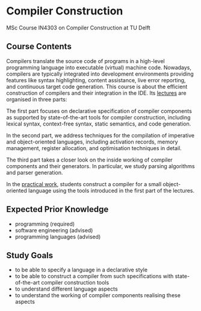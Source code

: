 # Compiler Construction

MSc Course IN4303 on Compiler Construction at TU Delft

## Course Contents   

Compilers translate the source code of programs in a high-level programming language into executable (virtual) machine code. Nowadays, compilers are typically integrated into development environments providing features like syntax highlighting, content assistance, live error reporting, and continuous target code generation. This course is about the efficient construction of compilers and their integration in the IDE. Its [lectures](https://github.com/TUDelft-IN4303/lectures) are organised in three parts:

The first part focuses on declarative specification of compiler components as supported by state-of-the-art tools for compiler construction, including lexical syntax, context-free syntax, static semantics, and code generation.

In the second part, we address techniques for the compilation of imperative and object-oriented languages, including activation records, memory management, register allocation, and optimisation techniques in detail.

The third part takes a closer look on the inside working of compiler components and their generators. In particular, we study parsing algorithms and parser generation.

In the [practical work](https://github.com/TUDelft-IN4303/assignments), students construct a compiler for a small object-oriented language using the tools introduced in the first part of the lectures.

## Expected Prior Knowledge   

* programming (required) 
* software engineering (advised)
* programming languages (advised)

## Study Goals   

* to be able to specify a language in a declarative style
* to be able to construct a compiler from such specifications with state-of-the-art compiler construction tools
* to understand different language aspects
* to understand the working of compiler components realising these aspects
